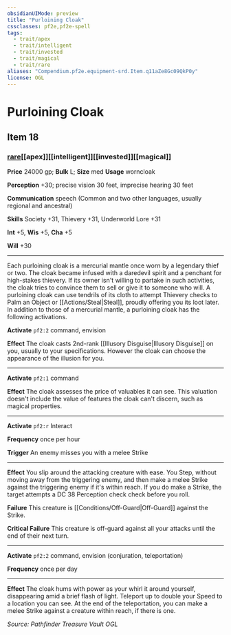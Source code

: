 ```yaml
---
obsidianUIMode: preview
title: "Purloining Cloak"
cssclasses: pf2e,pf2e-spell
tags:
  - trait/apex
  - trait/intelligent
  - trait/invested
  - trait/magical
  - trait/rare
aliases: "Compendium.pf2e.equipment-srd.Item.q11aZe8Gc09QkP0y"
license: OGL
---
```

# Purloining Cloak
## Item 18
### [rare](rare.md "Rare Rarity Trait")[[apex]][[intelligent]][[invested]][[magical]]


**Price** 24000 gp; 
**Bulk** L; **Size** med
**Usage** worncloak

**Perception** +30; precise vision 30 feet, imprecise hearing 30 feet

**Communication** speech (Common and two other languages, usually regional and ancestral)

**Skills** Society +31, Thievery +31, Underworld Lore +31

**Int** +5, **Wis** +5, **Cha** +5

**Will** +30

* * *

Each purloining cloak is a mercurial mantle once worn by a legendary thief or two. The cloak became infused with a daredevil spirit and a penchant for high-stakes thievery. If its owner isn't willing to partake in such activities, the cloak tries to convince them to sell or give it to someone who will. A purloining cloak can use tendrils of its cloth to attempt Thievery checks to Palm an Object or [[Actions/Steal|Steal]], proudly offering you its loot later. In addition to those of a mercurial mantle, a purloining cloak has the following activations.

**Activate** `pf2:2` command, envision

**Effect** The cloak casts 2nd-rank [[Illusory Disguise|Illusory Disguise]] on you, usually to your specifications. However the cloak can choose the appearance of the illusion for you.

* * *

**Activate** `pf2:1` command

**Effect** The cloak assesses the price of valuables it can see. This valuation doesn't include the value of features the cloak can't discern, such as magical properties.

* * *

**Activate** `pf2:r` Interact

**Frequency** once per hour

**Trigger** An enemy misses you with a melee Strike

* * *

**Effect** You slip around the attacking creature with ease. You Step, without moving away from the triggering enemy, and then make a melee Strike against the triggering enemy if it's within reach. If you do make a Strike, the target attempts a DC 38 Perception check check before you roll.

**Failure** This creature is [[Conditions/Off-Guard|Off-Guard]] against the Strike.

**Critical Failure** This creature is off-guard against all your attacks until the end of their next turn.

* * *

**Activate** `pf2:2` command, envision (conjuration, teleportation)

**Frequency** once per day

* * *

**Effect** The cloak hums with power as your whirl it around yourself, disappearing amid a brief flash of light. Teleport up to double your Speed to a location you can see. At the end of the teleportation, you can make a melee Strike against a creature within reach, if there is one.

*Source: Pathfinder Treasure Vault*
*OGL*